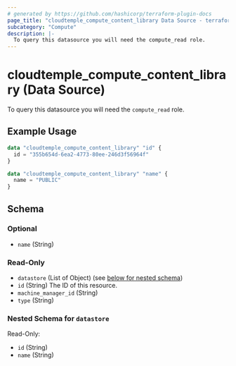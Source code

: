 ```yaml
---
# generated by https://github.com/hashicorp/terraform-plugin-docs
page_title: "cloudtemple_compute_content_library Data Source - terraform-provider-cloudtemple"
subcategory: "Compute"
description: |-
  To query this datasource you will need the compute_read role.
---
```


# cloudtemple_compute_content_library (Data Source)

To query this datasource you will need the `compute_read` role.

## Example Usage

```terraform
data "cloudtemple_compute_content_library" "id" {
  id = "355b654d-6ea2-4773-80ee-246d3f56964f"
}

data "cloudtemple_compute_content_library" "name" {
  name = "PUBLIC"
}
```

<!-- schema generated by tfplugindocs -->
## Schema

### Optional

- `name` (String)

### Read-Only

- `datastore` (List of Object) (see [below for nested schema](#nestedatt--datastore))
- `id` (String) The ID of this resource.
- `machine_manager_id` (String)
- `type` (String)

<a id="nestedatt--datastore"></a>
### Nested Schema for `datastore`

Read-Only:

- `id` (String)
- `name` (String)


